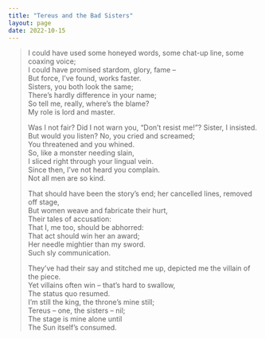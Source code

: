 ```yaml
---
title: "Tereus and the Bad Sisters"
layout: page
date: 2022-10-15
---
```


>I could have used some honeyed words, some chat-up line, some coaxing voice;  
I could have promised stardom, glory, fame –  
But force, I’ve found, works faster.  
Sisters, you both look the same;  
There’s hardly difference in your name;  
So tell me, really, where’s the blame?  
My role is lord and master.  
>
>Was I not fair? Did I not warn you, “Don’t resist me!”? Sister, I insisted.  
But would you listen? No, you cried and screamed;  
You threatened and you whined.  
So, like a monster needing slain,  
I sliced right through your lingual vein.  
Since then, I’ve not heard you complain.  
Not all men are so kind.  
>
>That should have been the story’s end; her cancelled lines, removed off stage,  
But women weave and fabricate their hurt,  
Their tales of accusation:  
That I, me too, should be abhorred:  
That act should win her an award;  
Her needle mightier than my sword.  
Such sly communication.  
>
>They’ve had their say and stitched me up, depicted me the villain of the piece.  
Yet villains often win – that’s hard to swallow,  
The status quo resumed.  
I’m still the king, the throne’s mine still;  
Tereus – one, the sisters – nil;  
The stage is mine alone until  
The Sun itself’s consumed.  

